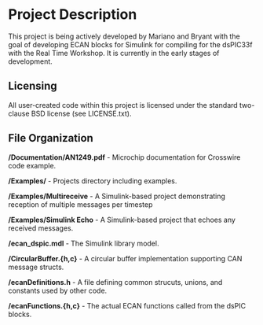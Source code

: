 # Project Description
This project is being actively developed by Mariano and Bryant with the goal of developing ECAN blocks for Simulink for compiling for the dsPIC33f with the Real Time Workshop. It is currently in the early stages of development.

## Licensing

All user-created code within this project is licensed under the standard two-clause BSD license (see LICENSE.txt).

## File Organization
**/Documentation/AN1249.pdf** - Microchip documentation for Crosswire code example.

**/Examples/** - Projects directory including examples.

**/Examples/Multireceive** - A Simulink-based project demonstrating reception of multiple messages per timestep

**/Examples/Simulink Echo** - A Simulink-based project that echoes any received messages.

**/ecan_dspic.mdl** - The Simulink library model.

**/CircularBuffer.{h,c}** - A circular buffer implementation supporting CAN message structs.

**/ecanDefinitions.h** - A file defining common strucuts, unions, and constants used by other code.

**/ecanFunctions.{h,c}** - The actual ECAN functions called from the dsPIC blocks.